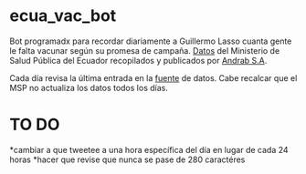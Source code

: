 # ecua_vac_bot
Bot programadx para recordar diariamente a Guillermo Lasso cuanta gente le falta vacunar según su promesa de campaña. [Datos](https://github.com/andrab/ecuacovid) del Ministerio de Salud Pública del Ecuador recopilados y publicados por [Andrab S.A](https://github.com/andrab).

Cada día revisa la última entrada en la [fuente](https://github.com/andrab/ecuacovid/blob/master/datos_crudos/vacunas/vacunas.csv) de datos. Cabe recalcar que el MSP no actualiza los datos todos los días. 

# TO DO
*cambiar a que tweetee a una hora específica del día en lugar de cada 24 horas
*hacer que revise que nunca se pase de 280 caractéres
